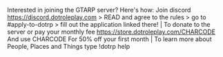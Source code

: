 Interested in joining the GTARP server? Here's how: Join discord https://discord.dotroleplay.com > READ and agree to the rules > go to #apply-to-dotrp > fill out the application linked there!  | To donate to the server or pay your monthly fee https://store.dotroleplay.com/CHARCODE And use CHARCODE For 50% off your first month | To learn more about People, Places and Things type !dotrp help